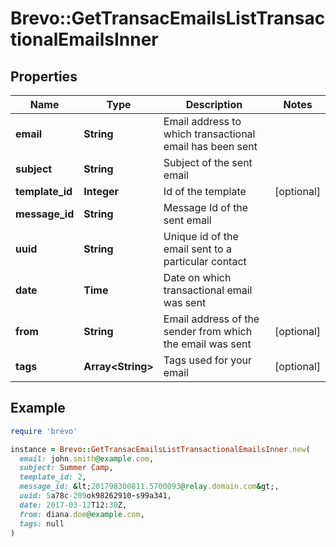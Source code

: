 # Brevo::GetTransacEmailsListTransactionalEmailsInner

## Properties

| Name | Type | Description | Notes |
| ---- | ---- | ----------- | ----- |
| **email** | **String** | Email address to which transactional email has been sent |  |
| **subject** | **String** | Subject of the sent email |  |
| **template_id** | **Integer** | Id of the template | [optional] |
| **message_id** | **String** | Message Id of the sent email |  |
| **uuid** | **String** | Unique id of the email sent to a particular contact |  |
| **date** | **Time** | Date on which transactional email was sent |  |
| **from** | **String** | Email address of the sender from which the email was sent | [optional] |
| **tags** | **Array&lt;String&gt;** | Tags used for your email | [optional] |

## Example

```ruby
require 'brevo'

instance = Brevo::GetTransacEmailsListTransactionalEmailsInner.new(
  email: john.smith@example.com,
  subject: Summer Camp,
  template_id: 2,
  message_id: &lt;201798300811.5700093@relay.domain.com&gt;,
  uuid: 5a78c-209ok98262910-s99a341,
  date: 2017-03-12T12:30Z,
  from: diana.doe@example.com,
  tags: null
)
```

